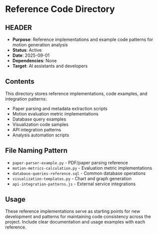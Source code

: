 # Reference Code Directory

## HEADER
- **Purpose**: Reference implementations and example code patterns for motion generation analysis
- **Status**: Active
- **Date**: 2025-09-01
- **Dependencies**: None
- **Target**: AI assistants and developers

## Contents

This directory stores reference implementations, code examples, and integration patterns:

- Paper parsing and metadata extraction scripts
- Motion evaluation metric implementations
- Database query examples
- Visualization code samples
- API integration patterns
- Analysis automation scripts

## File Naming Pattern

- `paper-parser-example.py` - PDF/paper parsing reference
- `motion-metrics-calculation.py` - Evaluation metric implementations
- `database-queries-reference.sql` - Common database operations
- `visualization-templates.py` - Chart and graph generation
- `api-integration-patterns.js` - External service integrations

## Usage

These reference implementations serve as starting points for new development and patterns for maintaining code consistency across the project. Include clear documentation and usage examples with each reference.